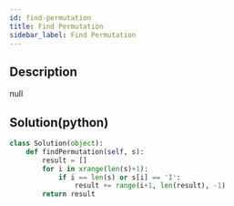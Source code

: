 ```yaml
---
id: find-permutation
title: Find Permutation
sidebar_label: Find Permutation
---
```

## Description
<div class="description">
null
</div>

## Solution(python)
```python
class Solution(object):
    def findPermutation(self, s):
        result = []
        for i in xrange(len(s)+1):
            if i == len(s) or s[i] == 'I':
                result += range(i+1, len(result), -1)
        return result

        
```